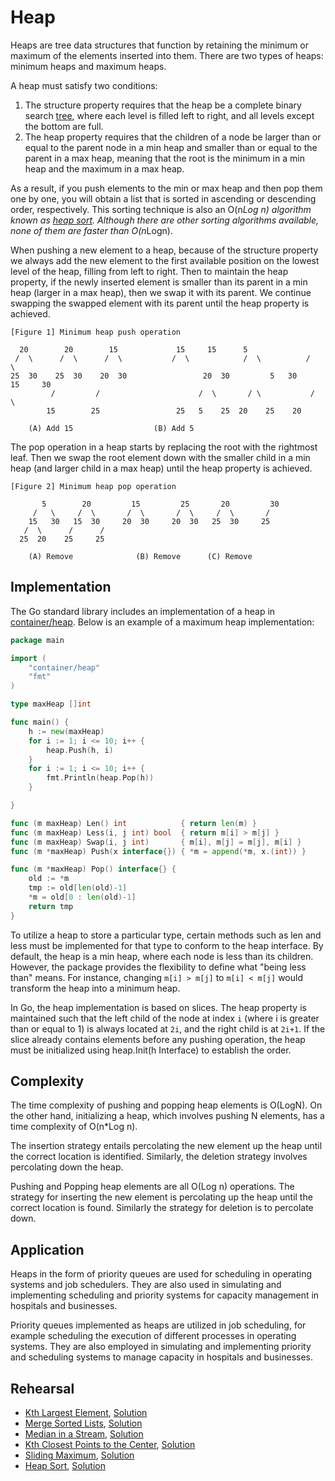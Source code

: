 # Heap

Heaps are tree data structures that function by retaining the minimum or maximum of the elements inserted into them. There are two types of heaps: minimum heaps and maximum heaps.

A heap must satisfy two conditions:

1. The structure property requires that the heap be a complete binary search [tree](../tree), where each level is filled left to right, and all levels except the bottom are full.
2. The heap property requires that the children of a node be larger than or equal to the parent node in a min heap and smaller than or equal to the parent in a max heap, meaning that the root is the minimum in a min heap and the maximum in a max heap.

As a result, if you push elements to the min or max heap and then pop them one by one, you will obtain a list that is sorted in ascending or descending order, respectively. This sorting technique is also an O(n*Log n) algorithm known as [heap sort](./heap_sort_test.go). Although there are other sorting algorithms available, none of them are faster than O(n*Logn).

When pushing a new element to a heap, because of the structure property we always add the new element to the first available position on the lowest level of the heap, filling from left to right. Then to maintain the heap property, if the newly inserted element is smaller than its parent in a min heap (larger in a max heap), then we swap it with its parent. We continue swapping the swapped element with its parent until the heap property is achieved.

```ASCII
[Figure 1] Minimum heap push operation

  20	    20		  15			 15		15		5
 /  \	   /  \		 /  \			/  \	      	/  \	      /   \
25  30	  25  30  	20  30	               20  30	      5   30	    15     30
         /	       /      	              /  \	     / \           /  \
        15	      25	             25   5	   25  20	 25    20
										
	(A) Add 15		     	    (B) Add 5
```

The pop operation in a heap starts by replacing the root with the rightmost leaf. Then we swap the root element down with the smaller child in a min heap (and larger child in a max heap) until the heap property is achieved.

```ASCII
[Figure 2] Minimum heap pop operation

       5	    20	       15		  25	   20		  30
     /   \	   /  \	      /  \		 /  \	  /  \		 /
    15   30	  15  30     20  30		20  30   25  30		25
   /  \		 /	    /
  25  20	25	   25

	(A) Remove				(B) Remove		(C) Remove
```

## Implementation

The Go standard library includes an implementation of a heap in [container/heap](https://golang.org/pkg/container/heap/). Below is an example of a maximum heap implementation:

```Go
package main

import (
	"container/heap"
	"fmt"
)

type maxHeap []int

func main() {
	h := new(maxHeap)
	for i := 1; i <= 10; i++ {
		heap.Push(h, i)
	}
	for i := 1; i <= 10; i++ {
		fmt.Println(heap.Pop(h))
	}

}

func (m maxHeap) Len() int            { return len(m) }
func (m maxHeap) Less(i, j int) bool  { return m[i] > m[j] }
func (m maxHeap) Swap(i, j int)       { m[i], m[j] = m[j], m[i] }
func (m *maxHeap) Push(x interface{}) { *m = append(*m, x.(int)) }

func (m *maxHeap) Pop() interface{} {
	old := *m
	tmp := old[len(old)-1]
	*m = old[0 : len(old)-1]
	return tmp
}
```

To utilize a heap to store a particular type, certain methods such as len and less must be implemented for that type to conform to the heap interface. By default, the heap is a min heap, where each node is less than its children. However, the package provides the flexibility to define what "being less than" means. For instance, changing `m[i] > m[j]` to `m[i] < m[j]` would transform the heap into a minimum heap.

In Go, the heap implementation is based on slices. The heap property is maintained such that the left child of the node at index `i` (where i is greater than or equal to 1) is always located at `2i`, and the right child is at `2i+1`. If the slice already contains elements before any pushing operation, the heap must be initialized using heap.Init(h Interface) to establish the order.

## Complexity

The time complexity of pushing and popping heap elements is O(LogN). On the other hand, initializing a heap, which involves pushing N elements, has a time complexity of O(n*Log n).

The insertion strategy entails percolating the new element up the heap until the correct location is identified. Similarly, the deletion strategy involves percolating down the heap.

Pushing and Popping heap elements are all O(Log n) operations. The strategy for inserting the new element is percolating up the heap until the correct location is found. Similarly the strategy for deletion is to percolate down.

## Application

Heaps in the form of priority queues are used for scheduling in operating systems and job schedulers. They are also used in simulating and implementing scheduling and priority systems for capacity management in hospitals and businesses.

Priority queues implemented as heaps are utilized in job scheduling, for example scheduling the execution of different processes in operating systems. They are also employed in simulating and implementing priority and scheduling systems to manage capacity in hospitals and businesses.

## Rehearsal

* [Kth Largest Element](./kth_largest_element_test.go), [Solution](./kth_largest_element.go)
* [Merge Sorted Lists](./merge_sorted_list_test.go), [Solution](./merge_sorted_list.go)
* [Median in a Stream](./median_in_a_stream_test.go), [Solution](./median_in_a_stream_test.go)
* [Kth Closest Points to the Center](./k_closest_points_to_origin_test.go), [Solution](./k_closest_points_to_origin.go)
* [Sliding Maximum](./sliding_maximum_test.go), [Solution](./sliding_maximum.go)
* [Heap Sort](./heap_sort_test.go), [Solution](./heap_sort.go)
